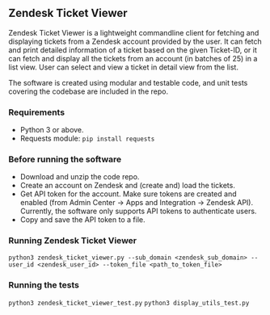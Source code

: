 ## Zendesk Ticket Viewer

Zendesk Ticket Viewer is a lightweight commandline client for fetching and displaying tickets from a Zendesk account provided by the user. It can fetch and print detailed information of a ticket based on the given Ticket-ID, or it can fetch and display all the tickets from an account (in batches of 25) in a list view. User can select and view a ticket in detail view from the list.

The software is created using modular and testable code, and unit tests covering the codebase are included in the repo.

### Requirements
- Python 3 or above.
- Requests module: `pip install requests`


### Before running the software
- Download and unzip the code repo.
- Create an account on Zendesk and (create and) load the tickets.
- Get API token for the account. Make sure tokens are created and enabled (from Admin Center -> Apps and Integration -> Zendesk API). Currently, the software only supports API tokens to authenticate users.
- Copy and save the API token to a file.

### Running Zendesk Ticket Viewer
`python3 zendesk_ticket_viewer.py --sub_domain <zendesk_sub_domain> --user_id <zendesk_user_id> --token_file <path_to_token_file>`

### Running the tests
`python3 zendesk_ticket_viewer_test.py`
`python3 display_utils_test.py`



